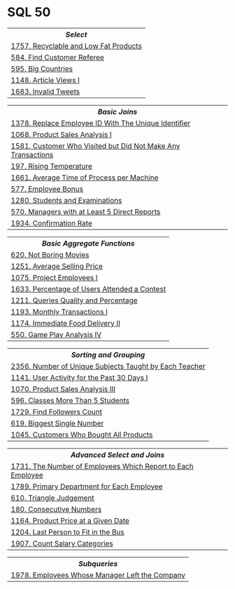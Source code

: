 # SQL 50

<table>
  <th>
    <b><i>Select</i></b>
  </th>
  <tr>
    <td><a href="Solutions/SQL/recyclable_and_low_fat_products.sql">1757. Recyclable and Low Fat Products</a></td>
  </tr>
  <tr>
    <td><a href="Solutions/SQL/find_customer_referee.sql">584. Find Customer Referee</a></td>
  </tr>
  <tr>
    <td><a href="Solutions/SQL/big_countries.sql">595. Big Countries</a></td>
  </tr>
  <tr>
    <td><a href="Solutions/SQL/article_views_i.sql">1148. Article Views I</a></td>
  </tr>
  <tr>
    <td><a href="Solutions/SQL/invalid_tweets.sql">1683. Invalid Tweets</a></td>
  </tr>
</table>

<table>
  <th>
    <b><i>Basic Joins</i></b>
  </th>
  <tr>
    <td><a href="Solutions/SQL/replace_employee_id_with_the_unique_identifier.sql">1378. Replace Employee ID With The Unique Identifier</a></td>
  </tr>
  <tr>
    <td><a href="Solutions/SQL/product_sales_analysis_i.sql">1068. Product Sales Analysis I</a></td>
  </tr>
  <tr>
    <td><a href="Solutions/SQL/customer_who_visited_but_did_not_make_any_transactions.sql">1581. Customer Who Visited but Did Not Make Any Transactions</a></td>
  </tr>
  <tr>
    <td><a href="Solutions/SQL/rising_temperature.sql">197. Rising Temperature</a></td>
  </tr>
  <tr>
    <td><a href="Solutions/SQL/average_time_of_process_per_machine.sql">1661. Average Time of Process per Machine</a></td>
  </tr>
  <tr>
    <td><a href="Solutions/SQL/employee_bonus.sql">577. Employee Bonus</a></td>
  </tr>
  <tr>
    <td><a href="Solutions/SQL/students_and_examinations.sql">1280. Students and Examinations</a></td>
  </tr>
  <tr>
    <td><a href="Solutions/SQL/managers_with_at_least_5_direct_reports.sql">570. Managers with at Least 5 Direct Reports</a></td>
  </tr>
  <tr>
    <td><a href="Solutions/SQL/confirmation_rate.sql">1934. Confirmation Rate</a></td>
  </tr>
</table>

<table>
  <th>
    <b><i>Basic Aggregate Functions</i></b>
  </th>
  <tr>
    <td><a href="Solutions/SQL/not_boring_movies.sql">620. Not Boring Movies</a></td>
  </tr>
  <tr>
    <td><a href="Solutions/SQL/average_selling_price.sql">1251. Average Selling Price</a></td>
  </tr>
  <tr>
    <td><a href="Solutions/SQL/project_employees_i.sql">1075. Project Employees I</a></td>
  </tr>
  <tr>
    <td><a href="Solutions/SQL/percentage_of_users_attended_a_contest.sql">1633. Percentage of Users Attended a Contest</a></td>
  </tr>
  <tr>
    <td><a href="Solutions/SQL/query_quality_and_percentage.sql">1211. Queries Quality and Percentage</a></td>
  </tr>
  <tr>
    <td><a href="Solutions/SQL/monthly_transactions_i.sql">1193. Monthly Transactions I</a></td>
  </tr>
  <tr>
    <td><a href="Solutions/SQL/immediate_food_delivery_ii.sql">1174. Immediate Food Delivery II</a></td>
  </tr>
  <tr>
    <td><a href="Solutions/SQL/game_play_analysis_iv.sql">550. Game Play Analysis IV</a></td>
  </tr>
</table>

<table>
  <th>
    <b><i>Sorting and Grouping</i></b>
  </th>
  <tr>
    <td><a href="Solutions/SQL/number_of_unique_subjects_taught_by_each_teacher.sql">2356. Number of Unique Subjects Taught by Each Teacher</a></td>
  </tr>
  <tr>
    <td><a href="Solutions/SQL/user_activity_for_the_past_30_days_i.sql">1141. User Activity for the Past 30 Days I</a></td>
  </tr>
  <tr>
    <td><a href="Solutions/SQL/product_sales_analysis_iii.sql">1070. Product Sales Analysis III</a></td>
  </tr>
  <tr>
    <td><a href="Solutions/SQL/classes_more_than_5_students.sql">596. Classes More Than 5 Students</a></td>
  </tr>
  <tr>
    <td><a href="Solutions/SQL/find_followers_count.sql">1729. Find Followers Count</a></td>
  </tr>
  <tr>
    <td><a href="Solutions/SQL/biggest_single_number.sql">619. Biggest Single Number</a></td>
  </tr>
  <tr>
    <td><a href="Solutions/SQL/customers_who_bought_all_products.sql">1045. Customers Who Bought All Products</a></td>
  </tr>
</table>

<table>
  <th>
    <b><i>Advanced Select and Joins</i></b>
  </th>
  <tr>
    <td><a href="Solutions/SQL/the_number_of_employees_which_report_to_each_employee.sql">1731. The Number of Employees Which Report to Each Employee</a></td>
  </tr>
  <tr>
    <td><a href="Solutions/SQL/primary_department_for_each_employee.sql">1789. Primary Department for Each Employee</a></td>
  </tr>
  <tr>
    <td><a href="Solutions/SQL/triangle_judgement.sql">610. Triangle Judgement</a></td>
  </tr>
  <tr>
    <td><a href="Solutions/SQL/consecutive_numbers.sql">180. Consecutive Numbers</a></td>
  </tr>
  <tr>
    <td><a href="Solutions/SQL/product_price_at_a_given_date.sql">1164. Product Price at a Given Date</a></td>
  </tr>
  <tr>
    <td><a href="Solutions/SQL/last_person_to_fit_in_the_bus.sql">1204. Last Person to Fit in the Bus</a></td>
  </tr>
  <tr>
    <td><a href="Solutions/SQL/count_salary_categories.sql">1907. Count Salary Categories</a></td>
  </tr>
</table>

<table>
  <th>
    <b><i>Subqueries</i></b>
  </th>
  <tr>
    <td><a href="Solutions/SQL/employees_whose_manager_left_the_company.sql">1978. Employees Whose Manager Left the Company</a></td>
  </tr>
</table>
